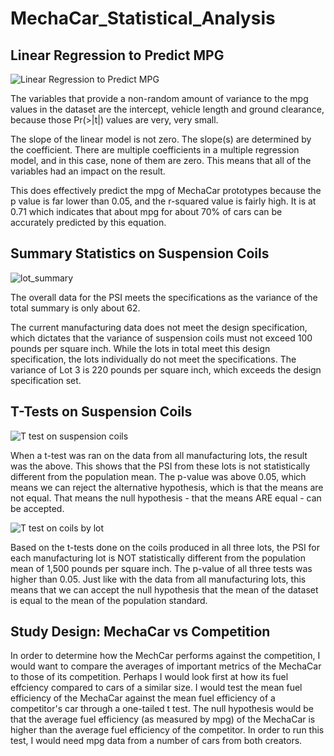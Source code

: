 # MechaCar_Statistical_Analysis

## Linear Regression to Predict MPG

![Linear Regression to Predict MPG](https://user-images.githubusercontent.com/74469315/111876020-20d4e680-8973-11eb-95b1-f01f956188ca.PNG)

The variables that provide a non-random amount of variance to the mpg values in the dataset are the intercept, vehicle length and ground clearance, because those Pr(>|t|) values are very, very small.

The slope of the linear model is not zero. The slope(s) are determined by the coefficient. There are multiple coefficients in a multiple regression model, and in this case, none of them are zero. This means that all of the variables had an impact on the result.

This does effectively predict the mpg of MechaCar prototypes because the p value is far lower than 0.05, and the r-squared value is fairly high. It is at 0.71 which indicates that about mpg for about 70% of cars can be accurately predicted by this equation.


## Summary Statistics on Suspension Coils

![lot_summary](https://user-images.githubusercontent.com/74469315/111926949-46eaab80-8a85-11eb-83d6-cbb9fccbfaec.PNG)

The overall data for the PSI meets the specifications as the variance of the total summary is only about 62.



The current manufacturing data does not meet the design specification, which dictates that the variance of suspension coils must not exceed 100 pounds per square inch. While the lots in total meet this design specification, the lots individually do not meet the specifications. The variance of Lot 3 is 220 pounds per square inch, which exceeds the design specification set.

## T-Tests on Suspension Coils

![T test on suspension coils](https://user-images.githubusercontent.com/74469315/111882759-b7160600-898d-11eb-9c53-d4ef0a48a698.PNG)

When a t-test was ran on the data from all manufacturing lots, the result was the above. This shows that the PSI from these lots is not statistically different from the population mean. The p-value was above 0.05, which means we can reject the alternative hypothesis, which is that the means are not equal. That means the null hypothesis - that the means ARE equal - can be accepted.

![T test on coils by lot](https://user-images.githubusercontent.com/74469315/111882790-ddd43c80-898d-11eb-8b02-812ed92dfa2e.PNG)

Based on the t-tests done on the coils produced in all three lots, the PSI for each manufacturing lot is NOT statistically different from the population mean of 1,500 pounds per square inch. The p-value of all three tests was higher than 0.05. Just like with the data from all manufacturing lots, this means that we can accept the null hypothesis that the mean of the dataset is equal to the mean of the population standard.

## Study Design: MechaCar vs Competition

In order to determine how the MechCar performs against the competition, I would want to compare the averages of important metrics of the MechaCar to those of its competition. Perhaps I would look first at how its fuel effciency compared to cars of a similar size. I would test the mean fuel efficiency of the MechaCar against the mean fuel efficiency of a competitor's car through a one-tailed t test. The null hypothesis would be that the average fuel efficiency (as measured by mpg) of the MechaCar is higher than the average fuel efficiency of the competitor. In order to run this test, I would need mpg data from a number of cars from both creators.
